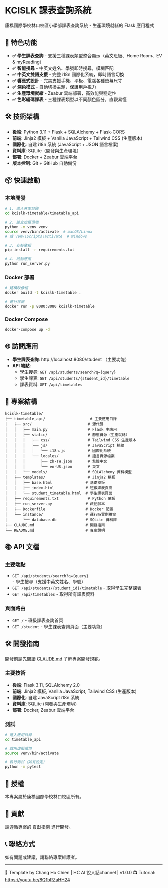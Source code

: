 # KCISLK 課表查詢系統

康橋國際學校林口校區小學部課表查詢系統 - 生產環境就緒的 Flask 應用程式

## 🚀 特色功能

- **✅ 學生課表查詢** - 支援三種課表類型整合顯示（英文班級、Home Room、EV & myReading）
- **✅ 智能搜尋** - 中英文姓名、學號即時搜尋，模糊匹配
- **✅ 中英文雙語支援** - 完整 i18n 國際化系統，即時語言切換
- **✅ 響應式設計** - 完美支援手機、平板、電腦各種螢幕尺寸
- **✅ 深色模式** - 自動切換主題，保護用戶視力
- **✅ 生產環境就緒** - Zeabur 雲端部署，高效能與穩定性
- **✅ 色彩編碼課表** - 三種課表類型以不同顏色區分，直觀易懂

## 🛠️ 技術架構

- **後端**: Python 3.11 + Flask + SQLAlchemy + Flask-CORS
- **前端**: Jinja2 模板 + Vanilla JavaScript + Tailwind CSS (生產版本)
- **國際化**: 自建 i18n 系統 (JavaScript + JSON 語言檔案)
- **資料庫**: SQLite（開發與生產環境）
- **部署**: Docker + Zeabur 雲端平台
- **版本控制**: Git + GitHub 自動備份

## 📦 快速啟動

### 本地開發

```bash
# 1. 進入專案目錄
cd kcislk-timetable/timetable_api

# 2. 建立虛擬環境
python -m venv venv
source venv/bin/activate  # macOS/Linux
# 或 venv\Scripts\activate  # Windows

# 3. 安裝依賴
pip install -r requirements.txt

# 4. 啟動應用
python run_server.py
```

### Docker 部署

```bash
# 建構映像檔
docker build -t kcislk-timetable .

# 運行容器
docker run -p 8080:8080 kcislk-timetable
```

### Docker Compose

```bash
docker-compose up -d
```

## 🌐 訪問應用

- **學生課表查詢**: http://localhost:8080/student （主要功能）
- **API 端點**:
  - 學生搜尋: `GET /api/students/search?q={query}`
  - 學生課表: `GET /api/students/{student_id}/timetable`
  - 課表資料: `GET /api/timetables`

## 📁 專案結構

```
kcislk-timetable/
├── timetable_api/                    # 主要應用目錄
│   ├── src/                         # 源代碼
│   │   ├── main.py                  # Flask 主應用
│   │   ├── static/                  # 靜態資源（生產就緒）
│   │   │   ├── css/                 # Tailwind CSS 生產版本
│   │   │   ├── js/                  # JavaScript 模組
│   │   │   │   └── i18n.js          # 國際化系統
│   │   │   └── locales/             # 語言資源檔案
│   │   │       ├── zh-TW.json       # 繁體中文
│   │   │       └── en-US.json       # 英文
│   │   └── models/                  # SQLAlchemy 資料模型
│   ├── templates/                   # Jinja2 模板
│   │   ├── base.html               # 基礎模板
│   │   ├── index.html              # 班級課表頁面
│   │   └── student_timetable.html  # 學生課表頁面
│   ├── requirements.txt             # Python 依賴
│   ├── run_server.py               # 啟動腳本
│   ├── Dockerfile                  # Docker 配置
│   └── instance/                   # 運行時實例檔案
│       └── database.db             # SQLite 資料庫
├── CLAUDE.md                       # 開發指南
└── README.md                       # 專案說明
```

## 📚 API 文檔

### 主要端點

- `GET /api/students/search?q={query}` - 學生搜尋（支援中英文姓名、學號）
- `GET /api/students/{student_id}/timetable` - 取得學生完整課表
- `GET /api/timetables` - 取得所有課表資料

### 頁面路由

- `GET /` - 班級課表查詢首頁
- `GET /student` - 學生課表查詢頁面（主要功能）

## 🛠️ 開發指南

開發前請先閱讀 [CLAUDE.md](CLAUDE.md) 了解專案開發規範。

### 主要技術

- **後端**: Flask 3.11, SQLAlchemy 2.0
- **前端**: Jinja2 模板, Vanilla JavaScript, Tailwind CSS (生產版本)
- **國際化**: 自建 JavaScript i18n 系統
- **資料庫**: SQLite (開發與生產環境)
- **部署**: Docker, Zeabur 雲端平台

### 測試

```bash
# 進入應用目錄
cd timetable_api

# 啟用虛擬環境
source venv/bin/activate

# 執行測試（如有設定）
python -m pytest
```

## 📄 授權

本專案屬於康橋國際學校林口校區所有。

## 🤝 貢獻

請遵循專案的 [貢獻指南](docs/CONTRIBUTING.md) 進行開發。

## 📞 聯絡方式

如有問題或建議，請聯絡專案維護者。

---

🎯 Template by Chang Ho Chien | HC AI 說人話channel | v1.0.0
📺 Tutorial: https://youtu.be/8Q1bRZaHH24